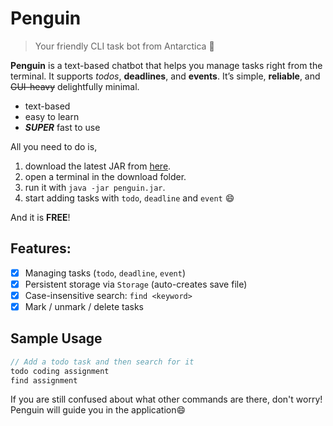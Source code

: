 # **Penguin**
> Your friendly CLI task bot from Antarctica 🐧

**Penguin** is a text-based chatbot that helps you manage tasks right from the terminal. It supports _todos_, **deadlines**, and **events**. It’s simple, **reliable**, and ~~GUI-heavy~~ delightfully minimal.

- text-based
- easy to learn
- _**SUPER**_ fast to use

All you need to do is,

1. download the latest JAR from [here](https://github.com/JBYoonn/ip/releases/tag/A-UserGuide).
2. open a terminal in the download folder.
3. run it with `java -jar penguin.jar`.
4. start adding tasks with `todo`, `deadline` and `event` 😄

And it is **FREE**!

## **Features:**

- [x] Managing tasks (`todo`, `deadline`, `event`)
- [x] Persistent storage via `Storage` (auto-creates save file)
- [x] Case-insensitive search: `find <keyword>`
- [x] Mark / unmark / delete tasks

## **Sample Usage**

```java
// Add a todo task and then search for it
todo coding assignment
find assignment
```

If you are still confused about what other commands are there, don't worry! Penguin will guide you in the application😄